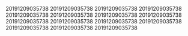 20191209035738
20191209035738
20191209035738
20191209035738
20191209035738
20191209035738
20191209035738
20191209035738
20191209035738
20191209035738
20191209035738
20191209035738
20191209035738
20191209035738
20191209035738
